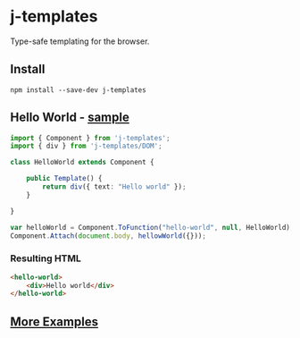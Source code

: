 # j-templates
Type-safe templating for the browser.
## Install
```
npm install --save-dev j-templates
```
## Hello World - [sample](https://typesincode.github.io/jTemplates/pages/helloWorld.html)
```typescript
import { Component } from 'j-templates';
import { div } from 'j-templates/DOM';

class HelloWorld extends Component {

    public Template() {
        return div({ text: "Hello world" });
    }

}

var helloWorld = Component.ToFunction("hello-world", null, HelloWorld);
Component.Attach(document.body, hellowWorld({}));
```
### Resulting HTML
```html
<hello-world>
    <div>Hello world</div>
</hello-world>
```

## [More Examples](https://typesincode.github.io/jTemplates/)